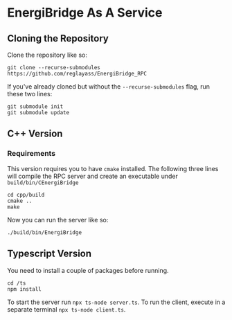 # EnergiBridge As A Service

## Cloning the Repository

Clone the repository like so:

```
git clone --recurse-submodules https://github.com/reglayass/EnergiBridge_RPC
```

If you've already cloned but without the `--recurse-submodules` flag, run these two lines:

```
git submodule init
git submodule update
```

## C++ Version

### Requirements
This version requires you to have `cmake` installed. The following three lines will compile the RPC server and create an executable under `build/bin/CEnergiBridge`

```
cd cpp/build
cmake ..
make
```

Now you can run the server like so:

```
./build/bin/EnergiBridge
```

## Typescript Version
You need to install a couple of packages before running.
```
cd /ts
npm install
```
To start the server run `npx ts-node server.ts`. To run the client, execute in a separate terminal `npx ts-node client.ts`.